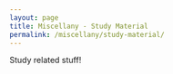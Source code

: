 ```yaml
---
layout: page
title: Miscellany - Study Material
permalink: /miscellany/study-material/
---
```


Study related stuff!